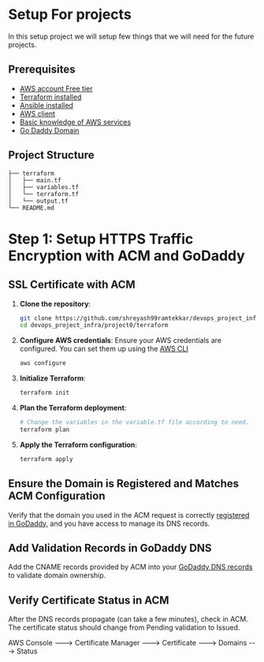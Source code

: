 # Setup For projects

In this setup project we will setup few things that we will need for the future projects.

## Prerequisites
- [AWS account Free tier](https://aws.amazon.com/free/?trk=ce1f55b8-6da8-4aa2-af36-3f11e9a449ae&sc_channel=ps&ef_id=CjwKCAjw6ZTCBhBOEiwAqfwJd5Iii_1fgY1dpLqz-DjslJJDPFiqVKq0ZCF3aW6A31BA977xaFBiYRoCqY0QAvD_BwE:G:s&s_kwcid=AL!4422!3!433803620870!e!!g!!aws%20free%20tier!9762827897!98496538463&gad_campaignid=9762827897&gbraid=0AAAAADjHtp-hv9TFx2lMpN1_kj3SfdsC5&gclid=CjwKCAjw6ZTCBhBOEiwAqfwJd5Iii_1fgY1dpLqz-DjslJJDPFiqVKq0ZCF3aW6A31BA977xaFBiYRoCqY0QAvD_BwE&all-free-tier.sort-by=item.additionalFields.SortRank&all-free-tier.sort-order=asc&awsf.Free%20Tier%20Types=*all&awsf.Free%20Tier%20Categories=*all)
- [Terraform installed](https://developer.hashicorp.com/terraform/tutorials/aws-get-started/install-cli)
- [Ansible installed](https://docs.ansible.com/ansible/latest/installation_guide/index.html)
- [AWS client](https://docs.aws.amazon.com/cli/latest/userguide/getting-started-install.html)
- [Basic knowledge of AWS services](https://explore.skillbuilder.aws/learn/courses/134/aws-cloud-practitioner-essentials)
- [Go Daddy Domain](https://www.godaddy.com/en)

## Project Structure
```
├── terraform
│   ├── main.tf
│   ├── variables.tf
│   └── terraform.tf
│   └── output.tf 
└── README.md
```

# Step 1: Setup HTTPS Traffic Encryption with ACM and GoDaddy

## SSL Certificate with ACM
1. **Clone the repository**:
   ```bash
   git clone https://github.com/shreyash99ramtekkar/devops_project_infra.git
   cd devops_project_infra/project0/terraform
    ```
2. **Configure AWS credentials**:
    Ensure your AWS credentials are configured. You can set them up using the [AWS CLI](https://docs.aws.amazon.com/cli/v1/userguide/cli-configure-files.html#cli-configure-files-methods)
    ```bash
    aws configure
    ```
3. **Initialize Terraform**:
    ```bash
    terraform init
    ```
4. **Plan the Terraform deployment**:
    ```bash
    # Change the variables in the variable.tf file according to need.
    terraform plan
    ```
5. **Apply the Terraform configuration**:
    ```bash
    terraform apply
    ```

## Ensure the Domain is Registered and Matches ACM Configuration
Verify that the domain you used in the ACM request is correctly [registered in GoDaddy]((https://www.godaddy.com/en/domains)), and you have access to manage its DNS records. 

## Add Validation Records in GoDaddy DNS 
Add the CNAME records provided by ACM into your [GoDaddy DNS records](https://docs.aws.amazon.com/amplify/latest/userguide/to-add-a-custom-domain-managed-by-godaddy.html) to validate domain ownership.


##  Verify Certificate Status in ACM
After the DNS records propagate (can take a few minutes), check in ACM. The certificate status should change from Pending validation to Issued.

AWS Console ---> Certificate Manager ---> Certificate ---> Domains ---> Status 